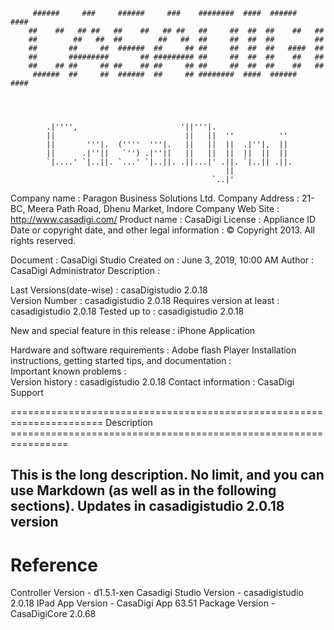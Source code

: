 		 ######     ###     ######     ###    ########  ####  ######   ####
		##    ##   ## ##   ##    ##   ## ##   ##     ##  ##  ##    ##   ## 
		##        ##   ##  ##        ##   ##  ##     ##  ##  ##         ## 
		##       ##     ##  ######  ##     ## ##     ##  ##  ##   ####  ## 
		##       #########       ## ######### ##     ##  ##  ##    ##   ## 
		##    ## ##     ## ##    ## ##     ## ##     ##  ##  ##    ##   ## 
		 ######  ##     ##  ######  ##     ## ########  ####  ######   ####
   



			.|'''',                       '||'''|.                  
			||                             ||   ||  ''          ''  
			||       '''|.  (''''  '''|.   ||   ||  ||  .|''|,  ||  
			||      .|''||   `'') .|''||   ||   ||  ||  ||  ||  ||  
			`|....' `|..||. `...' `|..||. .||...|' .||. `|..|| .||. 
					                                ||      
					                             `..|'      

Company name								:	Paragon Business Solutions Ltd.
Company Address								:	21-BC, Meera Path Road, Dhenu Market, Indore
Company Web Site							:	http://www.casadigi.com/
Product name								:	CasaDigi
License									: 	Appliance ID
Date or copyright date, and other legal information			:	© Copyright 2013. All rights reserved. 



Document   								: 	CasaDigi Studio
Created on 								: 	June 3, 2019, 10:00 AM
Author     								: 	CasaDigi Administrator
Description								:       

Last Versions(date-wise)  					:   casaDigistudio 2.0.18	
Version Number								:	casadigistudio 2.0.18
Requires version at least					: 	casadigistudio 2.0.18
Tested up to								: 	casadigistudio 2.0.18

New and special feature in this release				:	iPhone Application

Hardware and software requirements					:	Adobe flash Player 
Installation instructions, getting started tips, and documentation	:	
Important known problems					:	
Version history								:	casadigistudio 2.0.18
Contact information							:	CasaDigi Support



====================================================================== Description ================================================================

This is the long description.  No limit, and you can use Markdown (as well as in the following sections).
Updates in casadigistudio 2.0.18 version
- 






Reference
====================
Controller Version - d1.5.1-xen
Casadigi Studio Version - casadigistudio 2.0.18
IPad App Version - CasaDigi App 63.51 
Package Version - CasaDigiCore 2.0.68
